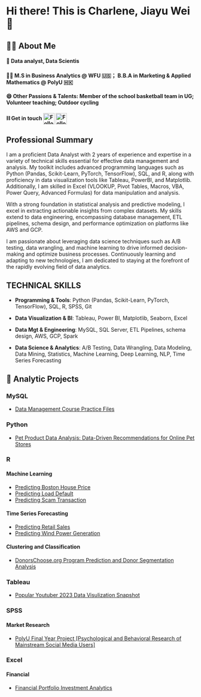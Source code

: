 # Hi there! This is Charlene, Jiayu Wei 💃

## 🏃‍♀️ About Me 
#### 💼 Data analyst, Data Scientis
#### 👩‍🎓 M.S in Business Analytics @ WFU 🇺🇸； B.B.A in Marketing & Applied Mathematics @ PolyU 🇭🇰 
#### 😄 Other Passions & Talents: Member of the school basketball team in UG; Volunteer teaching; Outdoor cycling
#### ⛓️ Get in touch  [<img src="https://raw.githubusercontent.com/Raymo111/Raymo111/master/socials/linkedin.png" height="30em" align="center" alt="Follow Charlene on LinkedIn" title="Follow Raymo111 on LinkedIn"/>](https://www.linkedin.com/in/charlene-jiayu/)   [<img src="https://raw.githubusercontent.com/Raymo111/Raymo111/master/socials/instagram.svg" height="30em" align="center" alt="Follow Raymo111 on Instagram" title="Follow Raymo111 on Instagram"/>](https://www.instagram.com/wei.charlene/)

## Professional Summary
I am a proficient Data Analyst with 2 years of experience and expertise in a variety of technical skills essential for effective data management and analysis. My toolkit includes advanced programming languages such as Python (Pandas, Scikit-Learn, PyTorch, TensorFlow), SQL, and R, along with proficiency in data visualization tools like Tableau, PowerBI, and Matplotlib. Additionally, I am skilled in Excel (VLOOKUP, Pivot Tables, Macros, VBA, Power Query, Advanced Formulas) for data manipulation and analysis.

With a strong foundation in statistical analysis and predictive modeling, I excel in extracting actionable insights from complex datasets. My skills extend to data engineering, encompassing database management, ETL pipelines, schema design, and performance optimization on platforms like AWS and GCP.

I am passionate about leveraging data science techniques such as A/B testing, data wrangling, and machine learning to drive informed decision-making and optimize business processes. Continuously learning and adapting to new technologies, I am dedicated to staying at the forefront of the rapidly evolving field of data analytics.

## TECHNICAL SKILLS 
- **Programming & Tools**: Python (Pandas, Scikit-Learn, PyTorch, TensorFlow), SQL, R, SPSS, Git

- **Data Visualization & BI**: Tableau, Power BI, Matplotlib, Seaborn, Excel

- **Data Mgt & Engineering**: MySQL, SQL Server, ETL Pipelines, schema design, AWS, GCP, Spark

- **Data Science & Analytics**: A/B Testing, Data Wrangling, Data Modeling, Data Mining, Statistics, Machine Learning, Deep Learning, NLP, Time Series Forecasting

## 📁 Analytic Projects
### MySQL
* [Data Management Course Practice Files](https://github.com/Charlene7Ww/sql_course)

### Python
* [Pet Product Data Analysis: Data-Driven Recommendations for Online Pet Stores](https://github.com/Charlene7Ww/da_competition)
  
### R 
#### Machine Learning
* [Predicting Boston House Price](https://github.com/Charlene7Ww/Boston_house_pred)
* [Predicting Load Default](https://github.com/Charlene7Ww/ml_loan_default)
* [Predicting Scam Transaction](https://github.com/Charlene7Ww/scam_transfer)

#### Time Series Forecasting
* [Predicting Retail Sales](https://github.com/Charlene7Ww/Wind_Power_TS/tree/main/Retail_predict)
* [Predicting Wind Power Generation](https://github.com/Charlene7Ww/Wind_Power_TS/tree/main/PowerTS)

#### Clustering and Classification
* [DonorsChoose.org Program Prediction and Donor Segmentation Analysis](https://github.com/Charlene7Ww/DonorsChoose)

### Tableau
* [Popular Youtuber 2023 Data Visulization Snapshot](https://github.com/Charlene7Ww/da_competition/tree/main/youtube)

### SPSS
#### Market Research
* [PolyU Final Year Project [Psychological and Behavioral Research of Mainstream Social Media Users]](https://github.com/Charlene7Ww/fyp)

### Excel
#### Financial
* [Financial Portfolio Investment Analytics](https://github.com/Charlene7Ww/excel/tree/main/Finanacial)

